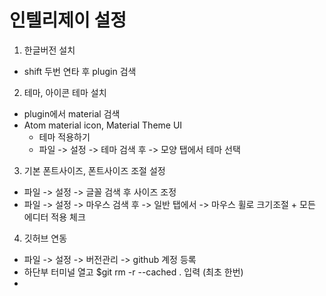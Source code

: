 # 인텔리제이 설정


1. 한글버전 설치
- shift 두번 연타 후 plugin 검색
2. 테마, 아이콘 테마 설치
- plugin에서 material 검색
- Atom material icon, Material Theme UI
  - 테마 적용하기
  - 파일 -> 설정 -> 테마 검색 후 -> 모양 탭에서 테마 선택
3. 기본 폰트사이즈, 폰트사이즈 조절 설정
  - 파일 -> 설정 -> 글꼴 검색 후 사이즈 조정
  - 파일 -> 설정 -> 마우스 검색 후 -> 일반 탭에서 -> 마우스 휠로 크기조절 + 모든 에디터 적용 체크
4. 깃허브 연동
- 파일 -> 설정 -> 버전관리 -> github 계정 등록
- 하단부 터미널 열고 $git rm -r --cached . 입력 (최초 한번)
- 